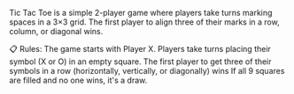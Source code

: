 Tic Tac Toe is a simple 2-player game where players take turns marking spaces in a 3×3 grid. The first player to align three of their marks in a row, column, or diagonal wins.

📋 Rules:
The game starts with Player X.
Players take turns placing their symbol (X or O) in an empty square.
The first player to get three of their symbols in a row (horizontally, vertically, or diagonally) wins
If all 9 squares are filled and no one wins, it's a draw.

